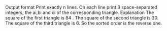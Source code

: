 Output format
Print exactly n lines. On each line print 3 space-separated integers, the ai,bi and ci  of the corresponding triangle.
Explanation 
The square of the first triangle is 84 . The square of the second triangle is 30. The square of the third triangle is 6. So the sorted order is the reverse one.
